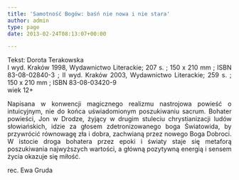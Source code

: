 ```yaml
---
title: 'Samotność Bogów: baśń nie nowa i nie stara'
author: admin
type: page
date: 2013-02-24T08:13:07+00:00

---
```

<p style="text-align: justify;">
  Tekst: Dorota Terakowska<br /> I wyd. Kraków 1998, Wydawnictwo Literackie; 207 s. ; 150 x 210 mm ; ISBN 83-08-02840-3 ; II wyd. Kraków 2003, Wydawnictwo Literackie; 259 s. ; 150 x 210 mm ; ISBN 83-08-03420-9<br /> wiek 12+
</p>

<p style="text-align: justify;">
  Napisana w konwencji magicznego realizmu nastrojowa powieść o intuicyjnym, nie do końca uświadomionym poszukiwaniu sacrum. Bohater powieści, Jon w Drodze, żyjący w drugim stuleciu chrystianizacji ludów słowiańskich, idzie za głosem zdetronizowanego boga Światowida, by przywrócić równowagę zła i dobra, zachwianą przez nowego Boga Dobroci. W istocie droga bohatera przez epoki i światy staje się metaforą poszukiwania najwyższych wartości, a główną pozytywną energią i sensem życia okazuje się miłość.
</p>

<p style="text-align: justify;">
  rec. Ewa Gruda
</p>
